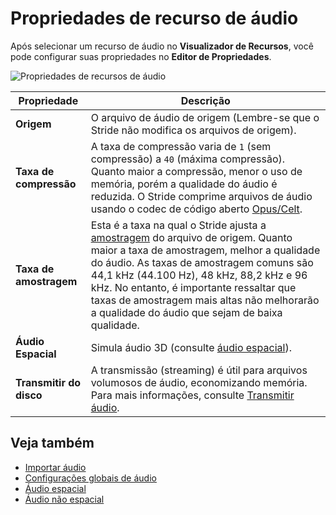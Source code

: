 # Propriedades de recurso de áudio

Após selecionar um recurso de áudio no **Visualizador de Recursos**, você pode configurar suas propriedades no **Editor de Propriedades**.

![Propriedades de recursos de áudio](media/audio-asset-properties.png)

| Propriedade | Descrição |
|----------|----------
| **Origem** | O arquivo de áudio de origem (Lembre-se que o Stride não modifica os arquivos de origem). |
| **Taxa de compressão** | A taxa de compressão varia de `1` (sem compressão) a `40` (máxima compressão). Quanto maior a compressão, menor o uso de memória, porém a qualidade do áudio é reduzida. O Stride comprime arquivos de áudio usando o codec de código aberto [Opus/Celt](https://en.wikipedia.org/wiki/CELT). |
| **Taxa de amostragem** | Esta é a taxa na qual o Stride ajusta a [amostragem](https://en.wikipedia.org/wiki/Sampling_(signal_processing)#Sampling_rate) do arquivo de origem. Quanto maior a taxa de amostragem, melhor a qualidade do áudio. As taxas de amostragem comuns são 44,1 kHz (44.100 Hz), 48 kHz, 88,2 kHz e 96 kHz. No entanto, é importante ressaltar que taxas de amostragem mais altas não melhorarão a qualidade do áudio que sejam de baixa qualidade. |
| **Áudio Espacial** | Simula áudio 3D (consulte [áudio espacial](spatialized-audio.md)). |
| **Transmitir do disco** | A transmissão (streaming) é útil para arquivos volumosos de áudio, economizando memória. Para mais informações, consulte [Transmitir áudio](stream-audio.md). |

## Veja também

* [Importar áudio](import-audio.md)
* [Configurações globais de áudio](global-audio-settings.md)
* [Áudio espacial](spatialized-audio.md)
* [Áudio não espacial](non-spatialized-audio.md)